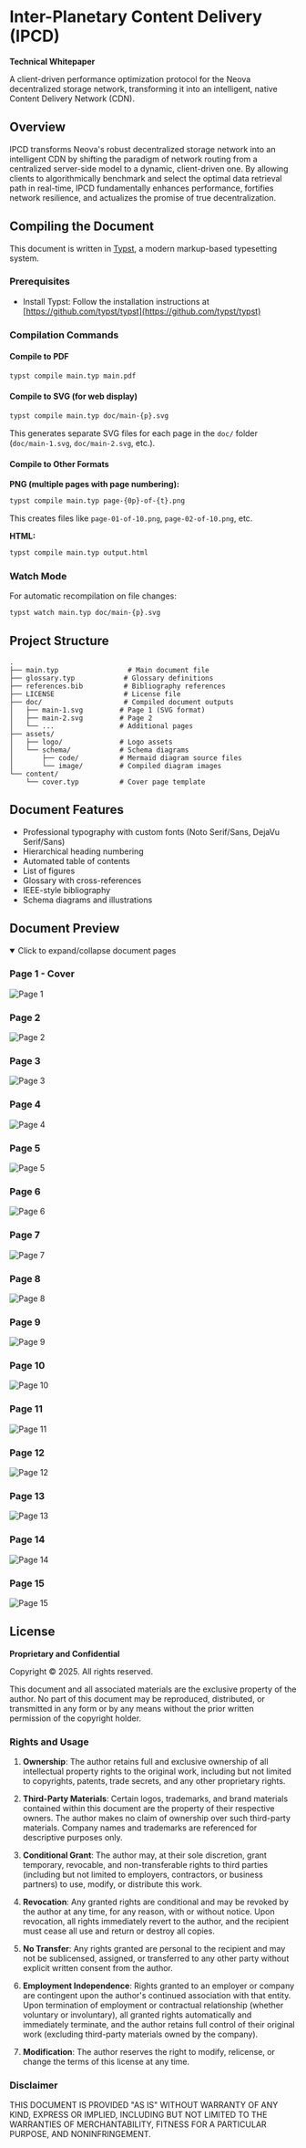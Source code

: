 # Inter-Planetary Content Delivery (IPCD)

**Technical Whitepaper**

A client-driven performance optimization protocol for the Neova decentralized storage network, transforming it into an intelligent, native Content Delivery Network (CDN).

## Overview

IPCD transforms Neova's robust decentralized storage network into an intelligent CDN by shifting the paradigm of network routing from a centralized server-side model to a dynamic, client-driven one. By allowing clients to algorithmically benchmark and select the optimal data retrieval path in real-time, IPCD fundamentally enhances performance, fortifies network resilience, and actualizes the promise of true decentralization.

## Compiling the Document

This document is written in [Typst](https://typst.app/), a modern markup-based typesetting system.

### Prerequisites

- Install Typst: Follow the installation instructions at [https://github.com/typst/typst](https://github.com/typst/typst)

### Compilation Commands

#### Compile to PDF

```bash
typst compile main.typ main.pdf
```

#### Compile to SVG (for web display)

```bash
typst compile main.typ doc/main-{p}.svg
```

This generates separate SVG files for each page in the `doc/` folder (`doc/main-1.svg`, `doc/main-2.svg`, etc.).

#### Compile to Other Formats

**PNG (multiple pages with page numbering):**
```bash
typst compile main.typ page-{0p}-of-{t}.png
```
This creates files like `page-01-of-10.png`, `page-02-of-10.png`, etc.

**HTML:**
```bash
typst compile main.typ output.html
```

### Watch Mode

For automatic recompilation on file changes:

```bash
typst watch main.typ doc/main-{p}.svg
```

## Project Structure

```
.
├── main.typ                 # Main document file
├── glossary.typ            # Glossary definitions
├── references.bib          # Bibliography references
├── LICENSE                 # License file
├── doc/                    # Compiled document outputs
│   ├── main-1.svg         # Page 1 (SVG format)
│   ├── main-2.svg         # Page 2
│   └── ...                # Additional pages
├── assets/
│   ├── logo/              # Logo assets
│   └── schema/            # Schema diagrams
│       ├── code/          # Mermaid diagram source files
│       └── image/         # Compiled diagram images
└── content/
    └── cover.typ          # Cover page template
```

## Document Features

- Professional typography with custom fonts (Noto Serif/Sans, DejaVu Serif/Sans)
- Hierarchical heading numbering
- Automated table of contents
- List of figures
- Glossary with cross-references
- IEEE-style bibliography
- Schema diagrams and illustrations

## Document Preview

<details open>
<summary>Click to expand/collapse document pages</summary>

### Page 1 - Cover
![Page 1](doc/main-1.svg)

### Page 2
![Page 2](doc/main-2.svg)

### Page 3
![Page 3](doc/main-3.svg)

### Page 4
![Page 4](doc/main-4.svg)

### Page 5
![Page 5](doc/main-5.svg)

### Page 6
![Page 6](doc/main-6.svg)

### Page 7
![Page 7](doc/main-7.svg)

### Page 8
![Page 8](doc/main-8.svg)

### Page 9
![Page 9](doc/main-9.svg)

### Page 10
![Page 10](doc/main-10.svg)

### Page 11
![Page 11](doc/main-11.svg)

### Page 12
![Page 12](doc/main-12.svg)

### Page 13
![Page 13](doc/main-13.svg)

### Page 14
![Page 14](doc/main-14.svg)

### Page 15
![Page 15](doc/main-15.svg)

</details>

## License

**Proprietary and Confidential**

Copyright © 2025. All rights reserved.

This document and all associated materials are the exclusive property of the author. No part of this document may be reproduced, distributed, or transmitted in any form or by any means without the prior written permission of the copyright holder.

### Rights and Usage

1. **Ownership**: The author retains full and exclusive ownership of all intellectual property rights to the original work, including but not limited to copyrights, patents, trade secrets, and any other proprietary rights.

2. **Third-Party Materials**: Certain logos, trademarks, and brand materials contained within this document are the property of their respective owners. The author makes no claim of ownership over such third-party materials. Company names and trademarks are referenced for descriptive purposes only.

3. **Conditional Grant**: The author may, at their sole discretion, grant temporary, revocable, and non-transferable rights to third parties (including but not limited to employers, contractors, or business partners) to use, modify, or distribute this work.

4. **Revocation**: Any granted rights are conditional and may be revoked by the author at any time, for any reason, with or without notice. Upon revocation, all rights immediately revert to the author, and the recipient must cease all use and return or destroy all copies.

5. **No Transfer**: Any rights granted are personal to the recipient and may not be sublicensed, assigned, or transferred to any other party without explicit written consent from the author.

6. **Employment Independence**: Rights granted to an employer or company are contingent upon the author's continued association with that entity. Upon termination of employment or contractual relationship (whether voluntary or involuntary), all granted rights automatically and immediately terminate, and the author retains full control of their original work (excluding third-party materials owned by the company).

7. **Modification**: The author reserves the right to modify, relicense, or change the terms of this license at any time.

### Disclaimer

THIS DOCUMENT IS PROVIDED "AS IS" WITHOUT WARRANTY OF ANY KIND, EXPRESS OR IMPLIED, INCLUDING BUT NOT LIMITED TO THE WARRANTIES OF MERCHANTABILITY, FITNESS FOR A PARTICULAR PURPOSE, AND NONINFRINGEMENT.

